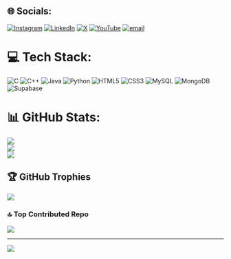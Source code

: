 
## 🌐 Socials:
[![Instagram](https://img.shields.io/badge/Instagram-%23E4405F.svg?logo=Instagram&logoColor=white)](https://instagram.com/farhan._6768) [![LinkedIn](https://img.shields.io/badge/LinkedIn-%230077B5.svg?logo=linkedin&logoColor=white)](https://linkedin.com/in/farhan-ibushe-22461a341) [![X](https://img.shields.io/badge/X-black.svg?logo=X&logoColor=white)](https://x.com/@Farhan_6768) [![YouTube](https://img.shields.io/badge/YouTube-%23FF0000.svg?logo=YouTube&logoColor=white)](https://youtube.com/@@farhanibushe_5974)  [![email](https://img.shields.io/badge/Email-D14836?logo=gmail&logoColor=white)](mailto:farhanibushe@gmail.com) 

# 💻 Tech Stack:
![C](https://img.shields.io/badge/c-%2300599C.svg?style=plastic&logo=c&logoColor=white) ![C++](https://img.shields.io/badge/c++-%2300599C.svg?style=plastic&logo=c%2B%2B&logoColor=white) ![Java](https://img.shields.io/badge/java-%23ED8B00.svg?style=plastic&logo=openjdk&logoColor=white) ![Python](https://img.shields.io/badge/python-3670A0?style=plastic&logo=python&logoColor=ffdd54) ![HTML5](https://img.shields.io/badge/html5-%23E34F26.svg?style=plastic&logo=html5&logoColor=white) ![CSS3](https://img.shields.io/badge/css3-%231572B6.svg?style=plastic&logo=css3&logoColor=white) ![MySQL](https://img.shields.io/badge/mysql-4479A1.svg?style=plastic&logo=mysql&logoColor=white) ![MongoDB](https://img.shields.io/badge/MongoDB-%234ea94b.svg?style=plastic&logo=mongodb&logoColor=white) ![Supabase](https://img.shields.io/badge/Supabase-3ECF8E?style=plastic&logo=supabase&logoColor=white)
# 📊 GitHub Stats:
![](https://github-readme-stats.vercel.app/api?username=Farhan6768&theme=dark&hide_border=false&include_all_commits=true&count_private=false)<br/>
![](https://nirzak-streak-stats.vercel.app/?user=Farhan6768&theme=dark&hide_border=false)<br/>
![](https://github-readme-stats.vercel.app/api/top-langs/?username=Farhan6768&theme=dark&hide_border=false&include_all_commits=true&count_private=false&layout=compact)

## 🏆 GitHub Trophies
![](https://github-profile-trophy.vercel.app/?username=Farhan6768&theme=gruvbox&no-frame=false&no-bg=false&margin-w=4)

### 🔝 Top Contributed Repo
![](https://github-contributor-stats.vercel.app/api?username=Farhan6768&limit=5&theme=dark&combine_all_yearly_contributions=true)

---
[![](https://visitcount.itsvg.in/api?id=Farhan6768&icon=0&color=0)](https://visitcount.itsvg.in)

<!-- Proudly created with GPRM ( https://gprm.itsvg.in ) -->
